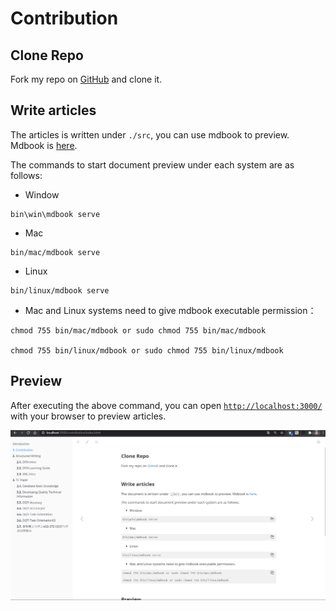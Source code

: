 # Contribution

## Clone Repo

Fork my repo on [GitHub](https://github.com/ireneontheway/ireneontheway.github.io) and clone it.

## Write articles
The articles is written under `./src`, you can use mdbook to preview.
Mdbook is [here](https://mdbook.budshome.com).


The commands to start document preview under each system are as follows:

- Window

```
bin\win\mdbook serve
```

- Mac

```
bin/mac/mdbook serve
```

- Linux 

```
bin/linux/mdbook serve
```

-  Mac and Linux systems need to give mdbook executable permission：
 
```
chmod 755 bin/mac/mdbook or sudo chmod 755 bin/mac/mdbook

chmod 755 bin/linux/mdbook or sudo chmod 755 bin/linux/mdbook
```

## Preview

After executing the above command, you can open 
[`http://localhost:3000/`](http://localhost:3000/)
 with your browser to preview articles.

![Preview](../images/preview.png)